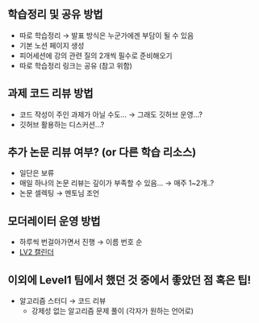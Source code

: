 ## 학습정리 및 공유 방법

- 따로 학습정리 → 발표 방식은 누군가에겐 부담이 될 수 있음
- 기본 노션 페이지 생성
- 피어세션에 강의 관련 질의 2개씩 필수로 준비해오기
- 따로 학습정리 링크는 공유 (참고 위함)

## 과제 코드 리뷰 방법

- 코드 작성이 주인 과제가 아닐 수도... → 그래도 깃허브 운영...?
- 깃허브 활용하는 디스커션...?

## 추가 논문 리뷰 여부? (or 다른 학습 리소스)

- 일단은 보류
- 매일 하나의 논문 리뷰는 깊이가 부족할 수 있음... → 매주 1~2개..?
- 논문 셀렉팅 → 멘토님 조언

## 모더레이터 운영 방법

- 하루씩 번걸아가면서 진행 → 이름 번호 순
- [LV2 캘린더 ](https://www.notion.so/9eee483732094c34acd5e009f44ff296)

## 이외에 Level1 팀에서 했던 것 중에서 좋았던 점 혹은 팁!

- 알고리즘 스터디 → 코드 리뷰
  - 강제성 없는 알고리즘 문제 풀이 (각자가 원하는 언어로)
